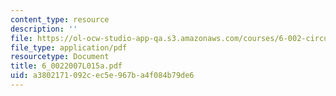 ```yaml
---
content_type: resource
description: ''
file: https://ol-ocw-studio-app-qa.s3.amazonaws.com/courses/6-002-circuits-and-electronics-spring-2007/a3802171092cec5e967ba4f084b79de6_6_0022007L015a.pdf
file_type: application/pdf
resourcetype: Document
title: 6_0022007L015a.pdf
uid: a3802171-092c-ec5e-967b-a4f084b79de6
---
```

